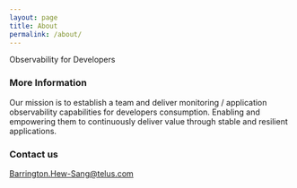 ```yaml
---
layout: page
title: About
permalink: /about/
---
```


Observability for Developers

### More Information

Our mission is to establish a team and deliver monitoring / application observability capabilities for developers consumption. Enabling and empowering them to continuously deliver value through stable and resilient applications.

### Contact us

[Barrington.Hew-Sang@telus.com](mailto:Barrington.Hew-Sang@telus.com)